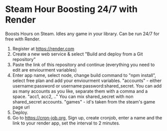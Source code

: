 
# Steam Hour Boosting 24/7 with Render

Boosts Hours on Steam. Idles any game in your library. Can be run 24/7 for free with Render.

1. Register at https://render.com
2. Create a new web service & select "Build and deploy from a Git repository"
3. Paste the link of this repository and continue (everything you need to edit are enviourment variables)
4. Enter app name, select node, change build command to "npm install", select free plan and add your enviourment variables.
"accounts" - either username:password or username:password:shared_secret. You can add as many accounts as you like, separate them with a comma and a space. "acc1, acc2, .." You can mix shared_secret with non shared_secret accounts.
"games" - id's taken from the steam's game page url
5. Deploy.
6. Go to https://cron-job.org, Sign up, create cronjob, enter a name and the link to your render app, set the interval to 2 minutes.
